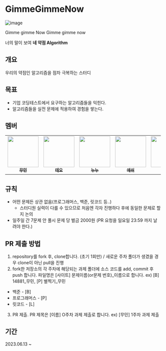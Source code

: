 # GimmeGimmeNow

![image](https://github.com/YourWeakPoint-Algorithm/GimmeGimmeNow/assets/76938931/52ef6a74-b00e-40b3-8073-1603a97ba22d)


Gimme gimme Now Gimme gimme now 

너의 말이 보여 **네 약점 Algorithm**

## 개요
우리의 약점인 알고리즘을 점차 극복하는 스터디

## 목표
- 기업 코딩테스트에서 요구하는 알고리즘들을 익힌다.
- 알고리즘들을 실전 문제에 적용하여 경험을 쌓는다.

## 멤버

<table>
  <tr>
     <td align="center"><a href="https://github.com/parkmuhyeun"><img src="https://avatars.githubusercontent.com/u/76938931?v=4" width="100px;" alt=""/><br /><sub><b>무민</b></sub></a><br /></td>
    <td align="center"><a href="https://github.com/woosung1223"><img src="https://avatars.githubusercontent.com/u/78679830?v=4" width="100px;" alt=""/><br /><sub><b>테오</b></sub></a><br /></td>
    <td align="center"><a href="https://github.com/be-student"><img src="https://avatars.githubusercontent.com/u/80899085?v=4" width="100px;" alt=""/><br /><sub><b>누누</b></sub></a><br /></td>
    <td align="center"><a href="https://github.com/xxeol2"><img src="https://avatars.githubusercontent.com/u/71129059?v=4" width="100px;" alt=""/><br /><sub><b>애쉬</b></sub></a><br /></td>
    <td align="center"><a href="https://github.com/ingpyo"><img src="https://avatars.githubusercontent.com/u/109223081?v=4" width="100px;" alt=""/><br /><sub><b>비버</b></sub></a><br /></td>
      
  </tr>
</table>

## 규칙
- 어떤 문제든 상관 없음(프로그래머스, 백준, 릿코드 등..)
  - 스터디원 실력이 다를 수 있으므로 처음엔 각자 진행하다 후에 동일한 문제로 할지 논의
- 일주일 간 7문제 안 풀시 문제 당 벌금 2000원 (PR 요청을 일요일 23:59 까지 날려야 한다.)

## PR 제출 방법
1. repository를 fork 후, clone합니다. (초기 1회만) / 새로운 주차 폴더가 생겼을 경우 clone이 아닌 pull을 진행
2. fork한 저장소의 각 주차에 해당되는 과제 폴더에 소스 코드를 add, commit 후 push 합니다. 파일명은 [사이트] 문제이름(or문제 번호)_이름으로 합니다. ex) [B] 14881_무민, [P] 별찍기_무민
  - 백준 - [B]
  - 프로그래머스 - [P]
  - 릿코드  - [L]
3. PR 제출. PR 제목은 [이름] O주차 과제 제출로 합니다. ex) [무민] 1주차 과제 제출

## 기간
2023.06.13 ~ 
